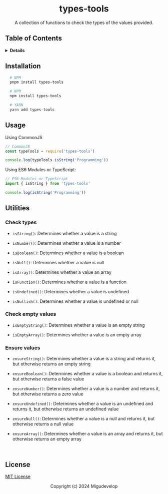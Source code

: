 <div align="center">

# types-tools

A collection of functions to check the types of the values provided.

</div>

## Table of Contents

<details>
<summary><strong>Details</strong></summary>

- [Installation](#installation)
- [Usage](#usage)
- [Utilities](#main-rules-overview)
  * [Check types](#check-types)
  * [Ensure types](#ensure-types)
- [License](#license)

</details>

## Installation

```sh
  # NPM
  pnpm install types-tools

  # NPM
  npm install types-tools

  # YARN
  yarn add types-tools
```

## Usage

Using CommonJS

```js
// CommonJS
const typeTools = require('types-tools')

console.log(typeTools.isString('Programming'))
```

Using ES6 Modules or TypeScript:

```js
// ES6 Modules or TypeScript
import { isString } from 'types-tools'

console.log(isString('Programming'))
```

## Utilities

### Check types

* `isString()`: Determines whether a value is a string

* `isNumber()`: Determines whether a value is a number

* `isBoolean()`: Determines whether a value is a boolean

* `isNull()`: Determines whether a value is null

* `isArray()`: Determines whether a value an array

* `isFunction()`: Determines whether a value is a function

* `isUndefined()`: Determines whether a value is undefined

* `isNullish()`: Determines whether a value is undefined or null

### Check empty values

* `isEmptyString()`: Determines whether a value is an empty string

* `isEmptyArray()`: Determines whether a value is an empty array

### Ensure values

* `ensureString()`: Determines whether a value is a string and returns it, but otherwise returns an empty string

* `ensureBoolean()`: Determines whether a value is a boolean and returns it, but otherwise returns a false value

* `ensureNumber()`: Determines whether a value is a number and returns it, but otherwise returns a zero value

* `ensureUndefined()`: Determines whether a value is an undefined and returns it, but otherwise returns an undefined value

* `ensureNull()`: Determines whether a value is a null and returns it, but otherwise returns a null value

* `ensureArray()`: Determines whether a value is an array and returns it, but otherwise returns an empty array

<br/>

## License

[MIT License](/LICENSE)

<div align="center">

Copyright (c) 2024 Migudevelop

</div>
